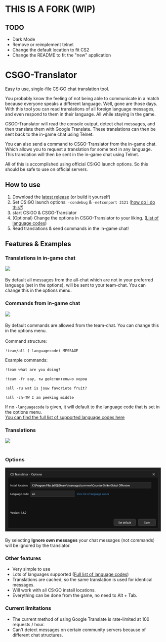 # THIS IS A FORK (WIP)

## TODO

- Dark Mode
- Remove or reimplement telnet
- Change the default location to fit CS2
- Change the README to fit the "new" application

# CSGO-Translator
Easy to use, single-file CS:GO chat translation tool. 

You probably know the feeling of not being able to communicate in a match because everyone speaks a different language.
Well, gone are those days. With this tool you can read translations of all foreign language messages, and even respond to them in their language. All while staying in the game.

CSGO-Translator will read the console output, detect chat messages, and then translate them with Google Translate. These translations can then be sent back to the in-game chat using Telnet.

You can also send a command to CSGO-Translator from the in-game chat. Which allows you to request a translation for some text in any language. This translation will then be sent in the in-game chat using Telnet.

All of this is accomplished using official CS:GO launch options. So this should be safe to use on official servers.

## How to use

1. Download the [latest release](https://github.com/NiekNijland/CSGO-Translator/releases) (or build it yourself)
2. Set CS:GO launch options: `-condebug` & `-netconport 2121` ([how do I do this?](https://support.steampowered.com/kb_article.php?ref=1040-JWMT-2947)) 
3. start CS:GO & CSGO-Translator
4. (Optional) Change the options in CSGO-Translator to your liking. ([List of language codes](https://cloud.google.com/translate/docs/languages))
5. Read translations & send commands in the in-game chat!

## Features & Examples

### Translations in in-game chat
![](img/translation-to-chat.png)<br /><br />
By default all messages from the all-chat which are not in your preferred language (set in the options), will be sent to your team-chat.
You can change this in the options menu.

### Commands from in-game chat
![](img/command.png)<br /><br />
By default commands are allowed from the team-chat. You can change this in the options menu.<br /><br />
Command structure:<br />
```
!team/all (-languagecode) MESSAGE
```

Example commands:<br />
```
!team what are you doing?
```
```
!team -fr вау, ты действительно хорош 
```
```
!all -ru wat is jouw favoriete fruit?
```
```
!all -zh-TW I am peeking middle
```
If no `-languagecode` is given, it will default to the language code that is set in the options menu.<br />
[You can find the full list of supported language codes here](https://cloud.google.com/translate/docs/languages)

### Translations
![](img/translations-in-app.png)<br /><br />


### Options
![](img/options.png)<br /><br />
By selecting __Ignore own messages__ your chat messages (not commands) will be ignored by the translator. 

### Other features
* Very simple to use
* Lots of languages supported ([Full list of language codes](https://cloud.google.com/translate/docs/languages))
* Translations are cached, so the same translation is used for identical messages.
* Will work with all CS:GO install locations.
* Everything can be done from the game, no need to Alt + Tab.

### Current limitations
* The current method of using Google Translate is rate-limited at 100 requests / hour.
* Can't detect messages on certain community servers because of different chat structures.
